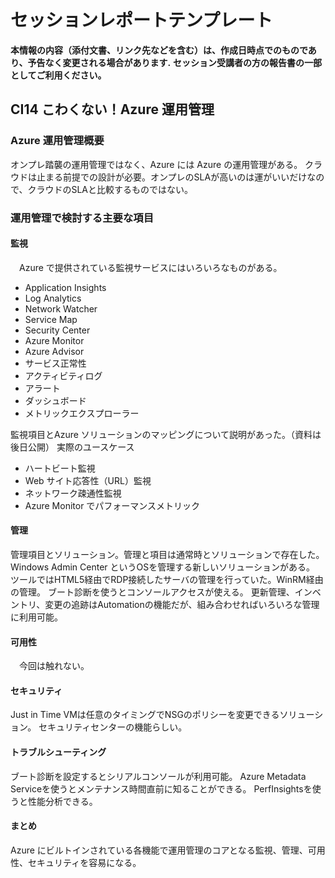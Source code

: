 # セッションレポートテンプレート
__本情報の内容（添付文書、リンク先などを含む）は、作成日時点でのものであり、予告なく変更される場合があります.__
__セッション受講者の方の報告書の一部としてご利用ください。__

## CI14 こわくない！Azure 運用管理
### Azure 運用管理概要
オンプレ踏襲の運用管理ではなく、Azure には Azure の運用管理がある。
クラウドは止まる前提での設計が必要。オンプレのSLAが高いのは運がいいだけなので、クラウドのSLAと比較するものではない。

### 運用管理で検討する主要な項目
#### 監視
　Azure で提供されている監視サービスにはいろいろなものがある。
- Application Insights
- Log Analytics
- Network Watcher
- Service Map
- Security Center
- Azure Monitor
- Azure Advisor
- サービス正常性
- アクティビティログ
- アラート
- ダッシュボード
- メトリックエクスプローラー

監視項目とAzure ソリューションのマッピングについて説明があった。（資料は後日公開）
実際のユースケース
- ハートビート監視
- Web サイト応答性（URL）監視
- ネットワーク疎通性監視
- Azure Monitor でパフォーマンスメトリック

#### 管理
管理項目とソリューション。管理と項目は通常時とソリューションで存在した。
Windows Admin Center というOSを管理する新しいソリューションがある。
ツールではHTML5経由でRDP接続したサーバの管理を行っていた。WinRM経由の管理。
ブート診断を使うとコンソールアクセスが使える。
更新管理、インベントリ、変更の追跡はAutomationの機能だが、組み合わせればいろいろな管理に利用可能。

#### 可用性
　今回は触れない。

#### セキュリティ
Just in Time VMは任意のタイミングでNSGのポリシーを変更できるソリューション。
セキュリティセンターの機能らしい。

#### トラブルシューティング
ブート診断を設定するとシリアルコンソールが利用可能。
Azure Metadata Serviceを使うとメンテナンス時間直前に知ることができる。
PerfInsightsを使うと性能分析できる。

#### まとめ
Azure にビルトインされている各機能で運用管理のコアとなる監視、管理、可用性、セキュリティを容易になる。